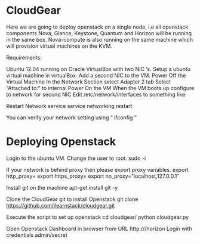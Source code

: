 CloudGear
=========

Here we are going to deploy openstack on a single node, i.e all openstack components Nova, Glance, Keystone, Quantum and Horizon will be running in the same box. Nova-compute is also running on the same machine which will provision virtual machines on the KVM.

Requirements:

Ubuntu 12.04 running on Oracle VirtualBox with two NIC ‘s.
Setup a ubuntu virtual machine in virtualBox.
Add a second NIC to the VM.
Power Off the Virtual Machine
In the Network Section select Adapter 2 tab
Select “Attached to:” to internal
Power On the VM
When the VM boots up configure to network for second NIC
Edit /etc/network/interfaces to something like

Restart Network service
service networking restart

You can verify your network setting using “ ifconfig ”

Deploying Openstack
====================

Login to the ubuntu VM.
Change the user to root.
sudo -i

If your network is behind proxy then please export proxy variables.
export http_proxy=<proxy-server>
export https_proxy=<proxy-server>
export no_proxy=”localhost,127.0.0.1″

 Install git on the machine
apt-get install git -y

Clone the CloudGear git to install Openstack
git clone https://github.com/ilearnstack/cloudgear.git

Execute the script to set up openstack
cd cloudgear/
python cloudgear.py

Open Openstack Dashboard in browser from URL  http://<controller-ip>/horizon
Login with credentials  admin/secret
